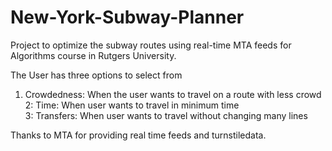 # New-York-Subway-Planner
Project to optimize the subway routes using real-time MTA feeds for Algorithms course in Rutgers University.

The User has three options to select from <br />
  1. Crowdedness: When the user wants to travel on a route with less crowd <br />
  2: Time: When user wants to travel in minimum time <br />
  3: Transfers: When user wants to travel without changing many lines <br />

  
  
 Thanks to MTA for providing real time feeds and turnstiledata.

